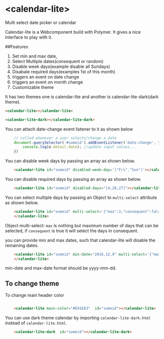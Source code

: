 # \<calendar-lite\>

Multi select date picker or calendar

Calendar-lite is a Webcomponent build with Polymer. It gives a nice interface to play with it.

##Features

1. Set min and max date,
2. Select Multiple dates(consequent or random)
3. Disable week days(example disable all Sundays)
4. Disabale required days(examples 1st of this month)
5. triggers an event on date change
6. triggers an event on month change
7. Customizable theme

It has two themes one is calendar-lite and another is calendar-lite-dark(dark theme).

<!---
```
<custom-element-demo>
  <template>
    <script src="../webcomponentsjs/webcomponents-lite.js"></script>
    <link rel="import" href="calendar-lite.html">
    <next-code-block></next-code-block>
  </template>
</custom-element-demo>
```
-->
```html
<calendar-lite></calendar-lite>
```

<!---
```
<custom-element-demo>
  <template>
    <script src="../webcomponentsjs/webcomponents-lite.js"></script>
    <link rel="import" href="calendar-lite-dark.html">
    <next-code-block></next-code-block>
  </template>
</custom-element-demo>
```
-->
```html
<calendar-lite-dark></calendar-lite-dark>
```



You can attach date-change event listener to it as shown below

```javascript
    // called whenever a user selects/change a date
    document.querySelector('#someid').addEventListener('date-change', function (e) {
        console.log(e.detail.date); //update input values...
    })
 ```
 
You can disable week days by passing an array as shown below.
```html
    <calendar-lite id="someid" disabled-week-day='["Fri","Sun"]'></calendar-lite>
 ```
 
You can disable required days by passing an array as shown below.

```html
    <calendar-lite id="someid" disabled-days="[4,20,27]"></calendar-lite>
 ```
You can select multiple days by passing an Object to `multi-select` attribute as shown below.

```html
    <calendar-lite id="someid" multi-select='{"max":3,"consequent":false}'  disabled-week-day='["Fri"]'  disabled-days="[2,3,4]">
    </calendar-lite>
 ```    
Object multi-select: `max` is nothing but maximum number of days that can be selected, if `consequent` is true it will select the days in consequent.

you can provide min and max dates, such that calendar-lite will disable the remaining dates.
```html
    <calendar-lite id="someid" min-date="2016,12,9" multi-select='{"max":3,"consequent":false}'  disabled-week-day='["Fri"]'  disabled-days="[2,3,4]">
    </calendar-lite>
 ```    
min-date and max-date format should be yyyy-mm-dd.

## To change theme

To change main header color

```html

    <calendar-lite main-color="#E91E63"  id="someid"></calendar-lite>

```
You can use dark theme calendar by importing `calendar-lite-dark.html` instead of `calendar-lite.html`.

```html
    <calendar-lite-dark  id="someid"></calendar-lite-dark>
 ```
